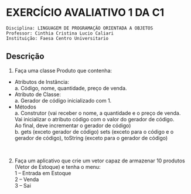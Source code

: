 # EXERCÍCIO AVALIATIVO 1 DA C1
```
Disciplina: LINGUAGEM DE PROGRAMAÇÃO ORIENTADA A OBJETOS 
Professor: Cinthia Cristina Lucio Caliari 
Instituição: Faesa Centro Universitario
```
## Descrição
1) Faça uma classe Produto que contenha:<br>
- Atributos de Instância:<br>
a. Código, nome, quantidade, preço de venda.<br>
- Atributo de Classe:<br>
a. Gerador de código inicializado com 1.<br>
- Métodos<br>
a. Construtor (vai receber o nome, a quantidade e o preço de venda. <br>
Vai inicializar o atributo código com o valor do gerador de código. <br> Ao final, deve
incrementar o gerador de código)<br>
b. gets (exceto gerador de código) sets (exceto para o código e o gerador de
código), toString (exceto para o gerador de código)<br>
<br>

2) Faça um aplicativo que crie um vetor capaz de armazenar 10 produtos (Vetor de
Estoque) e tenha o menu:<br>
1 – Entrada em Estoque<br>
2 – Venda<br>
3 – Sai<br>
